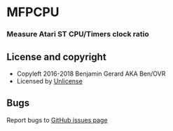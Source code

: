 # MFPCPU

### Measure Atari ST CPU/Timers clock ratio


## License and copyright

  * Copyleft 2016-2018 Benjamin Gerard AKA Ben/OVR
  * Licensed by [Unlicense](http://unlicense.org)


## Bugs

  Report bugs to [GitHub issues page](https://github.com/benjihan/mfpcpu/issues)

